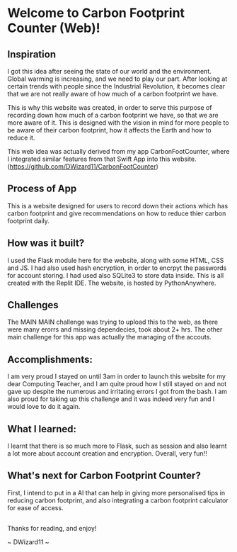 # Welcome to Carbon Footprint Counter (Web)!

## Inspiration 
I got this idea after seeing the state of our world and the environment. Global warming is increasing, and we need to play our part. After looking at certain trends with people since the Industrial Revolution, it becomes clear that we are not really aware of how much of a carbon footprint we have. 

This is why this website was created, in order to serve this purpose of recording down how much of a carbon footprint we have, so that we are more aware of it. This is designed with the vision in mind for more people to be aware of their carbon footprint, how it affects the Earth and how to reduce it.

This web idea was actually derived from my app CarbonFootCounter, where I integrated similar features from that Swift App into this website. (https://github.com/DWizard11/CarbonFootCounter)

## Process of App
This is a website designed for users to record down their actions which has carbon footprint and give recommendations on how to reduce thier carbon footprint daily. 

## How was it built? 
I used the Flask module here for the website, along with some HTML, CSS and JS. I had also used hash encryption, in order to encrpyt the passwords for account storing. I had used also SQLite3 to store data inside. This is all created with the Replit IDE. The website, is hosted by PythonAnywhere.

## Challenges 
The MAIN MAIN challenge was trying to upload this to the web, as there were many erorrs and missing dependecies, took about 2+ hrs. The other main challenge for this app was actually the managing of the accouts. 

## Accomplishments: 
I am very proud I stayed on until 3am in order to launch this website for my dear Computing Teacher, and I am quite proud how I still stayed on and not gave up despite the numerous and irritating errors I got from the bash. I am also proud for taking up this challenge and it was indeed very fun and I would love to do it again. 

## What I learned: 
I learnt that there is so much more to Flask, such as session and also learnt a lot more about account creation and encryption. Overall, very fun!!

## What's next for Carbon Footprint Counter?
First, I intend to put in a AI that can help in giving more personalised tips in reducing carbon footprint, and also integrating a carbon footprint calculator for ease of access.

##
Thanks for reading, and enjoy! 

~ DWizard11 ~
